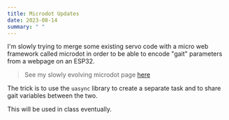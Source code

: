 ```yaml
---
title: Microdot Updates
date: 2023-08-14
summary: " "
---
```


I'm slowly trying to merge some existing servo code with a micro web framework called microdot in order to be able to encode "gait" parameters from a webpage on an ESP32.

> See my slowly evolving microdot page [here](/notebook/python/micropython-web-based-control/)

The trick is to use the ```uasync``` library to create a separate task and to share gait variables between the two.

This will be used in class eventually.